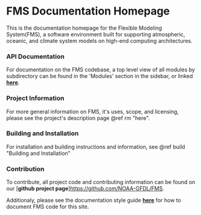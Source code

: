 # FMS Documentation Homepage

This is the documentation homepage for the Flexible Modeling System(FMS), a software environment built for supporting atmospheric, oceanic, and climate system models on high-end computing architectures.
### API Documentation
For documentation on the FMS codebase, a top level view of all modules by subdirectory can be
found in the 'Modules' section in the sidebar, or linked [**here**](modules.html).

### Project Information
For more general information on FMS, it's uses, scope, and licensing, please see the project's
description page @ref rm "here".

### Building and Installation
For installation and building instructions and information, see @ref build "Building and Installation"

### Contribution
To contribute, all project code and contributing information can be found on our [**github project
page**]<https://github.com/NOAA-GFDL/FMS>.

Additionaly, please see the documentation style guide [**here**](md_docs_doxygenGuide.html) for how to document FMS code for this site.
